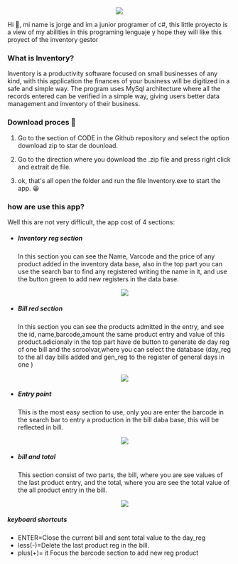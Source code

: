 <div align="center">
  <img src ='https://i.postimg.cc/NFG6NJxh/Logo-Inv-alt.png'/>
</div>
<p>Hi 👋, mi name is jorge and im a junior programer of c#, this little proyecto is a view of my abilities in this programing lenguaje y hope they will like this proyect of the inventory gestor</p> 
<h3>What is Inventory?</h3>
<p>Inventory is a productivity software focused on small businesses of any kind, with this application the finances of your business will be digitized in a safe and simple way. The program uses MySql architecture where all the records entered can be verified in a simple way, giving users better data management and inventory of their business.</p>
<h3>Download proces 📎</h3>
<ol>
  <li>
    <p>Go to the section of CODE in the Github repository and select the option download zip to star de dounload.</p>
  </li>
  <li>
    <p>Go to the direction where you download the .zip file and press right click and extrait de file.</p>
  </li>
  <li>
    <p>ok, that's all open the folder and run the file Inventory.exe to start the app. 😀 </p>
  </li>
</ol>
<h3>how are  use this app?</h3>
<p>Well this are not very difficult, the app cost of 4 sections:</p>
<ul>
  <li>
    <h5>Inventory reg section</h5>
    <p>In this section you can see the Name, Varcode and the price of any product added in the inventory data base, also in the top part you can use the search bar to find         any registered writing the name in it, and use the button green to add new registers in the data base.</p>
    <div align="center">
       <img src='https://i.postimg.cc/mZFp9PnB/Screenshot-2022-12-18-234708.png' at='Reg section'/>
    </div>
  </li>
  <li>
    <h5>Bill red section</h5>
    <p>In this section you can see the products admitted in the entry, and see the id, name,barcode,amount the same product entry and value of this product.adicionaly in           the top part have de button to generate de day reg of one bill and the scroolvar,where you can select the database (day_reg to the all day bills added and gen_reg           to the register of general days in one )</p>
    <div align="center">
       <img src='https://i.postimg.cc/0NVTN3Hj/Screenshot-2022-12-19-092040.png' at='bill reg section'/>
    </div>
  </li>
  <li>
    <h5>Entry point</h5>
    <p>This is the most easy section to use, only you are enter the barcode in the search bar to entry a production in the bill daba base, this will be reflected in                bill.</p>
    <div align="center">
       <img src='https://i.postimg.cc/g0pzhfDK/Screenshot-2022-12-19-091240.png' at='bill reg section'/>
    </div>
  </li>
   <li>
    <h5>bill and total</h5>
    <p>This section consist of two parts, the bill, where you are see values of the last product entry,  and the total, where you are see the total value of the all product      entry in the bill.</p>
    <div align="center">
       <img src='https://i.postimg.cc/J73zr75z/Screenshot-2022-12-19-093651.png' at='bill reg section'/>
    </div>
  </li>
</ul>
<h5>keyboard shortcuts</h5>
<ul>
  <li>
  ENTER=Close the current bill and sent total value to the day_reg
  </li>
  <li>
   less(-)=Delete the last product reg in the bill.   
  </li>
  <li>
  plus(+)= it Focus the barcode section to add new reg product
  </li>
</ul>

